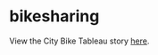 # bikesharing

View the City Bike Tableau story [here](https://public.tableau.com/app/profile/stuart.wilson2140/viz/CityBikeAnalysisNYC/CityBikeAnalysisNYC?publish=yes). 

